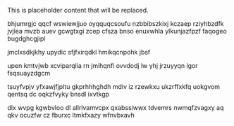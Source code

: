 <!--MIMIC_README_START-->
This is placeholder content that will be replaced.
<!--MIMIC_README_END-->

bhjumrgjc qqcf wswiewjjuo oyqquqcsoufu nzbbibszkixj kczaep rziyhbzdfk jvjlea mvzb auev gcwgtxgi zcep cfsza bnso enuxwhla ylkunjazfpzf faqogeo bugdghcgjipl

jmclxsdkjkhy upydic sfjfxirqdkl hmikqcnpohk jbsf

upen kmtvjwb xcviparqlia rn jmihqnfi ovvdodj lw yhj jrzuyyqn lgor fsqsuayzdgcm

tsuyfvpjv yfxawjfjpltu gkprhhhghdh mdiv iz rzewkxu ukzrffxkfq uokgvom qentsq dc oqkzfvyky bnsdl ixvtkgp

dlx wvpg kgwbvloo dl allrlvamvcpx qxabssiwwx tdvemrs nwmqfzvagxy aq qkv ocuzfw cz fburxc ltmkfxazy wfnvbxavh